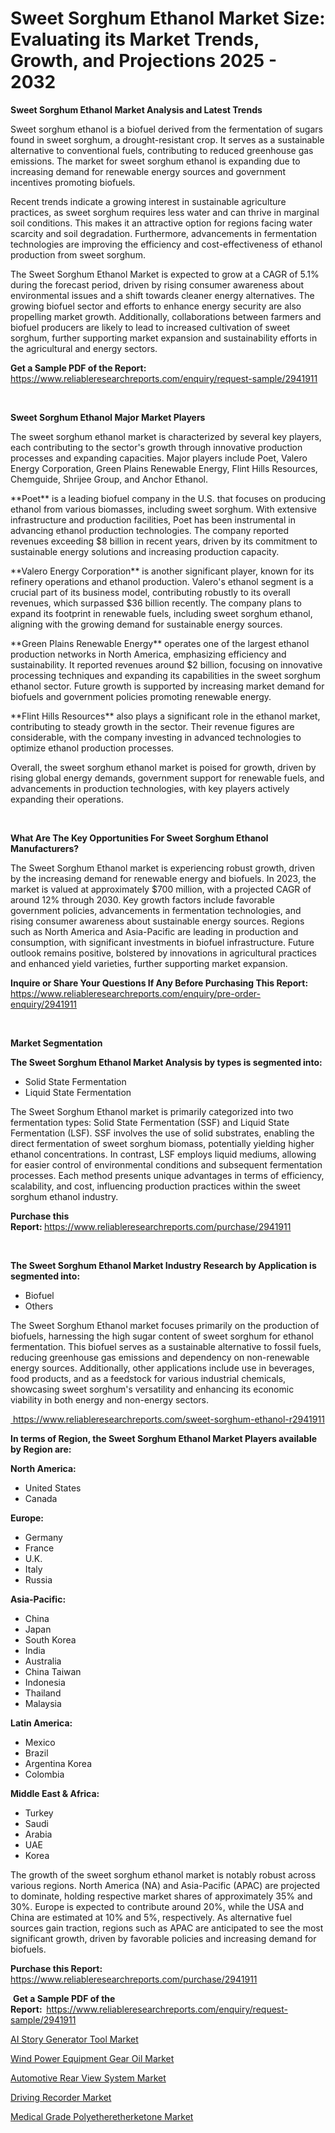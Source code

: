 <p><h1>Sweet Sorghum Ethanol Market Size: Evaluating its Market Trends, Growth, and Projections 2025 - 2032</h1></p><p><strong>Sweet Sorghum Ethanol Market Analysis and Latest Trends</strong></p>
<p><p>Sweet sorghum ethanol is a biofuel derived from the fermentation of sugars found in sweet sorghum, a drought-resistant crop. It serves as a sustainable alternative to conventional fuels, contributing to reduced greenhouse gas emissions. The market for sweet sorghum ethanol is expanding due to increasing demand for renewable energy sources and government incentives promoting biofuels.</p><p>Recent trends indicate a growing interest in sustainable agriculture practices, as sweet sorghum requires less water and can thrive in marginal soil conditions. This makes it an attractive option for regions facing water scarcity and soil degradation. Furthermore, advancements in fermentation technologies are improving the efficiency and cost-effectiveness of ethanol production from sweet sorghum.</p><p>The Sweet Sorghum Ethanol Market is expected to grow at a CAGR of 5.1% during the forecast period, driven by rising consumer awareness about environmental issues and a shift towards cleaner energy alternatives. The growing biofuel sector and efforts to enhance energy security are also propelling market growth. Additionally, collaborations between farmers and biofuel producers are likely to lead to increased cultivation of sweet sorghum, further supporting market expansion and sustainability efforts in the agricultural and energy sectors.</p></p>
<p><strong>Get a Sample PDF of the Report:&nbsp;</strong> <a href="https://www.reliableresearchreports.com/enquiry/request-sample/2941911?utm_campaign=112&utm_medium=2&utm_source=Github&utm_content=ia&utm_term=15032025&utm_id=sweet-sorghum-ethanol">https://www.reliableresearchreports.com/enquiry/request-sample/2941911</a></p>
<p>&nbsp;</p>
<p><strong>Sweet Sorghum Ethanol Major Market Players</strong></p>
<p><p>The sweet sorghum ethanol market is characterized by several key players, each contributing to the sector's growth through innovative production processes and expanding capacities. Major players include Poet, Valero Energy Corporation, Green Plains Renewable Energy, Flint Hills Resources, Chemguide, Shrijee Group, and Anchor Ethanol.</p><p>**Poet** is a leading biofuel company in the U.S. that focuses on producing ethanol from various biomasses, including sweet sorghum. With extensive infrastructure and production facilities, Poet has been instrumental in advancing ethanol production technologies. The company reported revenues exceeding $8 billion in recent years, driven by its commitment to sustainable energy solutions and increasing production capacity.</p><p>**Valero Energy Corporation** is another significant player, known for its refinery operations and ethanol production. Valero's ethanol segment is a crucial part of its business model, contributing robustly to its overall revenues, which surpassed $36 billion recently. The company plans to expand its footprint in renewable fuels, including sweet sorghum ethanol, aligning with the growing demand for sustainable energy sources.</p><p>**Green Plains Renewable Energy** operates one of the largest ethanol production networks in North America, emphasizing efficiency and sustainability. It reported revenues around $2 billion, focusing on innovative processing techniques and expanding its capabilities in the sweet sorghum ethanol sector. Future growth is supported by increasing market demand for biofuels and government policies promoting renewable energy.</p><p>**Flint Hills Resources** also plays a significant role in the ethanol market, contributing to steady growth in the sector. Their revenue figures are considerable, with the company investing in advanced technologies to optimize ethanol production processes.</p><p>Overall, the sweet sorghum ethanol market is poised for growth, driven by rising global energy demands, government support for renewable fuels, and advancements in production technologies, with key players actively expanding their operations.</p></p>
<p>&nbsp;</p>
<p><strong>What Are The Key Opportunities For Sweet Sorghum Ethanol Manufacturers?</strong></p>
<p><p>The Sweet Sorghum Ethanol market is experiencing robust growth, driven by the increasing demand for renewable energy and biofuels. In 2023, the market is valued at approximately $700 million, with a projected CAGR of around 12% through 2030. Key growth factors include favorable government policies, advancements in fermentation technologies, and rising consumer awareness about sustainable energy sources. Regions such as North America and Asia-Pacific are leading in production and consumption, with significant investments in biofuel infrastructure. Future outlook remains positive, bolstered by innovations in agricultural practices and enhanced yield varieties, further supporting market expansion.</p></p>
<p><strong>Inquire or Share Your Questions If Any Before Purchasing This Report:</strong> <a href="https://www.reliableresearchreports.com/enquiry/pre-order-enquiry/2941911?utm_campaign=112&utm_medium=2&utm_source=Github&utm_content=ia&utm_term=15032025&utm_id=sweet-sorghum-ethanol">https://www.reliableresearchreports.com/enquiry/pre-order-enquiry/2941911</a></p>
<p>&nbsp;</p>
<p><strong>Market Segmentation</strong></p>
<p><strong>The Sweet Sorghum Ethanol Market Analysis by types is segmented into:</strong></p>
<p><ul><li>Solid State Fermentation</li><li>Liquid State Fermentation</li></ul></p>
<p><p>The Sweet Sorghum Ethanol market is primarily categorized into two fermentation types: Solid State Fermentation (SSF) and Liquid State Fermentation (LSF). SSF involves the use of solid substrates, enabling the direct fermentation of sweet sorghum biomass, potentially yielding higher ethanol concentrations. In contrast, LSF employs liquid mediums, allowing for easier control of environmental conditions and subsequent fermentation processes. Each method presents unique advantages in terms of efficiency, scalability, and cost, influencing production practices within the sweet sorghum ethanol industry.</p></p>
<p><strong>Purchase this Report:&nbsp;</strong><a href="https://www.reliableresearchreports.com/purchase/2941911?utm_campaign=112&utm_medium=2&utm_source=Github&utm_content=ia&utm_term=15032025&utm_id=sweet-sorghum-ethanol">https://www.reliableresearchreports.com/purchase/2941911</a></p>
<p>&nbsp;</p>
<p><strong>The Sweet Sorghum Ethanol Market Industry Research by Application is segmented into:</strong></p>
<p><ul><li>Biofuel</li><li>Others</li></ul></p>
<p><p>The Sweet Sorghum Ethanol market focuses primarily on the production of biofuels, harnessing the high sugar content of sweet sorghum for ethanol fermentation. This biofuel serves as a sustainable alternative to fossil fuels, reducing greenhouse gas emissions and dependency on non-renewable energy sources. Additionally, other applications include use in beverages, food products, and as a feedstock for various industrial chemicals, showcasing sweet sorghum's versatility and enhancing its economic viability in both energy and non-energy sectors.</p></p>
<p><a href="https://www.reliableresearchreports.com/sweet-sorghum-ethanol-r2941911?utm_campaign=112&utm_medium=2&utm_source=Github&utm_content=ia&utm_term=15032025&utm_id=sweet-sorghum-ethanol">&nbsp;https://www.reliableresearchreports.com/sweet-sorghum-ethanol-r2941911</a></p>
<p><strong>In terms of Region, the Sweet Sorghum Ethanol Market Players available by Region are:</strong></p>
<p>
    <p> <strong> North America: </strong>
        <ul>
            <li>United States</li>
            <li>Canada</li>
        </ul>
        </p> 
    <p> <strong> Europe: </strong>
        <ul>
            <li>Germany</li>
            <li>France</li>
            <li>U.K.</li>
            <li>Italy</li>
            <li>Russia</li>
        </ul>
        </p> 
    <p> <strong> Asia-Pacific: </strong>
        <ul>
            <li>China</li>
            <li>Japan</li>
            <li>South Korea</li>
            <li>India</li>
            <li>Australia</li>
            <li>China Taiwan</li>
            <li>Indonesia</li>
            <li>Thailand</li>
            <li>Malaysia</li>
        </ul>
        </p> 
    <p> <strong> Latin America: </strong>
        <ul>
            <li>Mexico</li>
            <li>Brazil</li>
            <li>Argentina Korea</li>
            <li>Colombia</li>
        </ul>
        </p> 
    <p> <strong> Middle East & Africa: </strong>
        <ul>
            <li>Turkey</li>
            <li>Saudi</li>
            <li>Arabia</li>
            <li>UAE</li>
            <li>Korea</li>
        </ul>
    </p>
    </p>
<p><p>The growth of the sweet sorghum ethanol market is notably robust across various regions. North America (NA) and Asia-Pacific (APAC) are projected to dominate, holding respective market shares of approximately 35% and 30%. Europe is expected to contribute around 20%, while the USA and China are estimated at 10% and 5%, respectively. As alternative fuel sources gain traction, regions such as APAC are anticipated to see the most significant growth, driven by favorable policies and increasing demand for biofuels.</p></p>
<p><strong>Purchase this Report: </strong><a href="https://www.reliableresearchreports.com/purchase/2941911?utm_campaign=112&utm_medium=2&utm_source=Github&utm_content=ia&utm_term=15032025&utm_id=sweet-sorghum-ethanol">https://www.reliableresearchreports.com/purchase/2941911</a></p>
<p>&nbsp;<strong>Get a Sample PDF of the Report:&nbsp;&nbsp;</strong><a href="https://www.reliableresearchreports.com/enquiry/request-sample/2941911?utm_campaign=112&utm_medium=2&utm_source=Github&utm_content=ia&utm_term=15032025&utm_id=sweet-sorghum-ethanol">https://www.reliableresearchreports.com/enquiry/request-sample/2941911</a></p>
<p><strong></strong></p>
<p><p><a href="https://github.com/amagloeaad54/Market-Research-Report-List-1/blob/main/ai-story-generator-tool-market.md?utm_campaign=112&utm_medium=2&utm_source=Github&utm_content=ia&utm_term=15032025&utm_id=sweet-sorghum-ethanol">AI Story Generator Tool Market</a></p><p><a href="https://github.com/oeungcolesh0/Market-Research-Report-List-1/blob/main/wind-power-equipment-gear-oil-market.md?utm_campaign=112&utm_medium=2&utm_source=Github&utm_content=ia&utm_term=15032025&utm_id=sweet-sorghum-ethanol">Wind Power Equipment Gear Oil Market</a></p><p><a href="https://github.com/chaiszepkadk/Market-Research-Report-List-1/blob/main/automotive-rear-view-system-market.md?utm_campaign=112&utm_medium=2&utm_source=Github&utm_content=ia&utm_term=15032025&utm_id=sweet-sorghum-ethanol">Automotive Rear View System Market</a></p><p><a href="https://github.com/ximensbisade/Market-Research-Report-List-1/blob/main/driving-recorder-market.md?utm_campaign=112&utm_medium=2&utm_source=Github&utm_content=ia&utm_term=15032025&utm_id=sweet-sorghum-ethanol">Driving Recorder Market</a></p><p><a href="https://github.com/neiridionna/Market-Research-Report-List-1/blob/main/medical-grade-polyetheretherketone-market.md?utm_campaign=112&utm_medium=2&utm_source=Github&utm_content=ia&utm_term=15032025&utm_id=sweet-sorghum-ethanol">Medical Grade Polyetheretherketone Market</a></p></p>